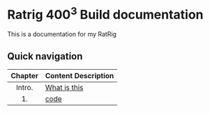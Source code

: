 # Ratrig 400<sup>3</sup> Build documentation
This is a documentation for my RatRig 


## Quick navigation
Chapter|Content Description
:---: |-------------------
Intro.|[What is this](/Purpose.md)
1.|[code](Code/Printer-cfg_versions.md)

